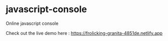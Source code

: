 # javascript-console
Online javascript console

Check out the live demo here :
https://frolicking-granita-4851de.netlify.app
